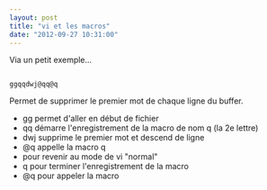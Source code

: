 ```yaml
---
layout: post
title: "vi et les macros"
date: "2012-09-27 10:31:00"
---
```

Via un petit exemple...

<pre><code>
ggqqdwj@q<ESC>q@q
</code></pre>
Permet de supprimer le premier mot de chaque ligne du buffer.



  - gg permet d'aller en début de fichier
  - qq démarre l'enregistrement de la macro de nom q (la 2e lettre)
  - dwj supprime le premier mot et descend de ligne
  - @q appelle la macro q
  - <ESC> pour revenir au mode de vi "normal"
  - q pour terminer l'enregistrement de la macro
  - @q pour appeler la macro



